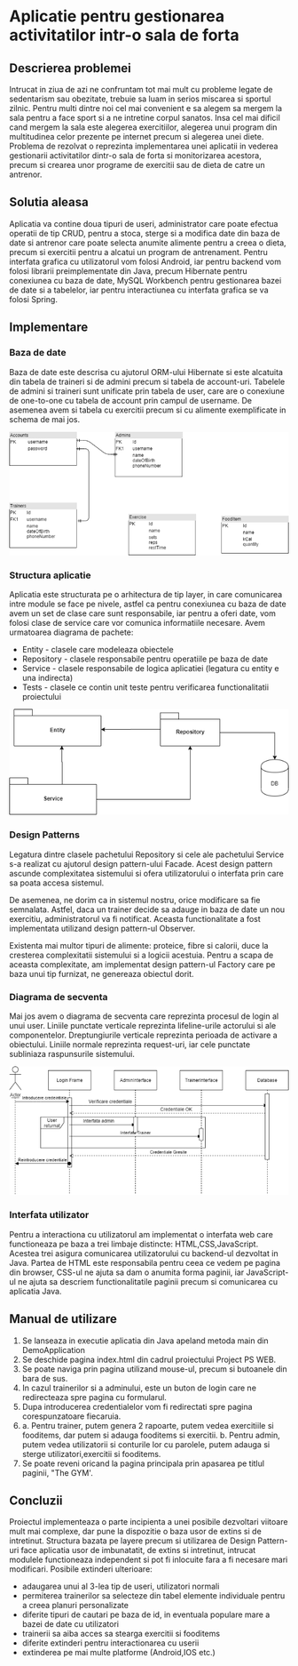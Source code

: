# Aplicatie pentru gestionarea activitatilor intr-o sala de forta

## Descrierea problemei
Intrucat in ziua de azi ne confruntam tot mai mult cu probleme legate de sedentarism sau obezitate, trebuie sa luam in serios miscarea si sportul zilnic. Pentru multi dintre noi cel mai convenient e sa alegem sa mergem la sala pentru a face sport si a ne intretine corpul sanatos. Insa cel mai dificil cand mergem la sala este alegerea exercitiilor, alegerea unui program din multitudinea celor prezente pe internet precum si alegerea unei diete.
Problema de rezolvat o reprezinta implementarea unei aplicatii in vederea gestionarii activitatilor dintr-o sala de forta si monitorizarea acestora, precum si crearea unor programe de exercitii sau de dieta de catre un antrenor.


## Solutia aleasa
 Aplicatia va contine doua tipuri de useri, administrator care poate efectua operatii de tip CRUD, pentru a stoca, sterge si a modifica date din baza de date si antrenor care poate selecta anumite alimente pentru a creea o dieta, precum si exercitii pentru a alcatui un program de antrenament.
 Pentru interfata grafica cu utilizatorul vom folosi Android, iar pentru backend vom folosi librarii preimplementate din Java, precum Hibernate pentru conexiunea cu baza de date, MySQL Workbench pentru gestionarea bazei de date si a tabelelor, iar pentru interactiunea cu interfata grafica se va folosi Spring.
 
## Implementare

### Baza de date

Baza de date este descrisa cu ajutorul ORM-ului Hibernate si este alcatuita din tabela de traineri si de admini precum si tabela de account-uri. Tabelele de admini si traineri sunt unificate prin tabela de user, care are o conexiune de one-to-one cu tabela de account prin campul de username. De asemenea avem si tabela cu exercitii precum si cu alimente exemplificate in schema de mai jos.

![](DBdiagram(1).png)

### Structura aplicatie

Aplicatia este structurata pe o arhitectura de tip layer, in care comunicarea intre module se face pe nivele, astfel ca pentru conexiunea cu baza de date avem un set de clase care sunt responsabile, iar pentru a oferi date, vom folosi clase de service care vor comunica informatiile necesare.
Avem urmatoarea diagrama de pachete:
* Entity - clasele care modeleaza obiectele 
* Repository - clasele responsabile pentru operatiile pe baza de date
* Service - clasele responsabile de logica aplicatiei (legatura cu entity e una indirecta)
* Tests - clasele ce contin unit teste pentru verificarea functionalitatii proiectului

![](PackageDiagram.png)

### Design Patterns

Legatura dintre clasele pachetului Repository si cele ale pachetului Service s-a realizat cu ajutorul design pattern-ului Facade. Acest design pattern ascunde complexitatea sistemului si ofera utilizatorului o interfata prin care sa poata accesa sistemul.

De asemenea, ne dorim ca in sistemul nostru, orice modificare sa fie semnalata. Astfel, daca un trainer decide sa adauge in baza de date un nou exercitiu, administratorul va fi notificat. Aceasta functionalitate a fost implementata utilizand design pattern-ul Observer. 

Existenta mai multor tipuri de alimente: proteice, fibre si calorii, duce la cresterea complexitatii sistemului si a logicii acestuia. Pentru a scapa de aceasta complexitate, am implementat design pattern-ul Factory care pe baza unui tip furnizat, ne genereaza obiectul dorit.


### Diagrama de secventa

Mai jos avem o diagrama de secventa care reprezinta procesul de login al unui user. Liniile punctate verticale reprezinta lifeline-urile actorului si ale componentelor. Dreptungiurile verticale reprezinta perioada de activare a obiectului. Liniile normale reprezinta request-uri, iar cele punctate subliniaza raspunsurile sistemului.

![](SequenceDiagram.png)

### Interfata utilizator 

Pentru a interactiona cu utilizatorul am implementat o interfata web care functioneaza pe baza a trei limbaje distincte: HTML,CSS,JavaScript. Acestea trei asigura comunicarea utilizatorului cu backend-ul dezvoltat in Java. Partea de HTML este responsabila pentru ceea ce vedem pe pagina din browser, CSS-ul ne ajuta sa dam o anumita forma paginii, iar JavaScript-ul ne ajuta sa descriem functionalitatile paginii precum si comunicarea cu aplicatia Java.

## Manual de utilizare
1. Se lanseaza in executie aplicatia din Java apeland metoda main din DemoApplication
2. Se deschide pagina index.html din cadrul proiectului Project PS WEB.
3. Se poate naviga prin pagina utilizand mouse-ul, precum si butoanele din bara de sus.
4. In cazul trainerilor si a adminului, este un buton de login care ne redirecteaza spre pagina cu formularul.
5. Dupa introducerea credentialelor vom fi redirectati spre pagina corespunzatoare fiecaruia.
6. a. Pentru trainer, putem genera 2 rapoarte, putem vedea exercitiile si fooditems, dar putem si adauga fooditems si exercitii.
   b. Pentru admin, putem vedea utilizatorii si conturile lor cu parolele, putem adauga si sterge utilizatori,exercitii si fooditems.
7. Se poate reveni oricand la pagina principala prin apasarea pe titlul paginii, "The GYM'.




## Concluzii
 Proiectul implementeaza o parte incipienta a unei posibile dezvoltari viitoare mult mai complexe, dar pune la dispozitie o baza usor de extins si de intretinut. Structura bazata pe layere precum si utilizarea de Design Pattern-uri face aplicatia usor de imbunatatit, de extins si intretinut, intrucat modulele functioneaza independent si pot fi inlocuite fara a fi necesare mari modificari. 
 Posibile extinderi ulterioare:
 * adaugarea unui al 3-lea tip de useri, utilizatori normali
 * permiterea trainerilor sa selecteze din tabel elemente individuale pentru a creea planuri personalizate
 * diferite tipuri de cautari pe baza de id, in eventuala populare mare a bazei de date cu utilizatori
 * trainerii sa aiba acces sa stearga exercitii si fooditems
 * diferite extinderi pentru interactionarea cu userii
 * extinderea pe mai multe platforme (Android,IOS etc.)
 

[//]: # (These are reference links used in the body of this note and get stripped out when the markdown processor does its job. There is no need to format nicely because it shouldn't be seen. Thanks SO - http://stackoverflow.com/questions/4823468/store-comments-in-markdown-syntax)


   [dill]: <https://github.com/joemccann/dillinger>
   [git-repo-url]: <https://github.com/joemccann/dillinger.git>
   [john gruber]: <http://daringfireball.net>
   [df1]: <http://daringfireball.net/projects/markdown/>
   [markdown-it]: <https://github.com/markdown-it/markdown-it>
   [Ace Editor]: <http://ace.ajax.org>
   [node.js]: <http://nodejs.org>
   [Twitter Bootstrap]: <http://twitter.github.com/bootstrap/>
   [jQuery]: <http://jquery.com>
   [@tjholowaychuk]: <http://twitter.com/tjholowaychuk>
   [express]: <http://expressjs.com>
   [AngularJS]: <http://angularjs.org>
   [Gulp]: <http://gulpjs.com>

   [PlDb]: <https://github.com/joemccann/dillinger/tree/master/plugins/dropbox/README.md>
   [PlGh]: <https://github.com/joemccann/dillinger/tree/master/plugins/github/README.md>
   [PlGd]: <https://github.com/joemccann/dillinger/tree/master/plugins/googledrive/README.md>
   [PlOd]: <https://github.com/joemccann/dillinger/tree/master/plugins/onedrive/README.md>
   [PlMe]: <https://github.com/joemccann/dillinger/tree/master/plugins/medium/README.md>
   [PlGa]: <https://github.com/RahulHP/dillinger/blob/master/plugins/googleanalytics/README.md>
